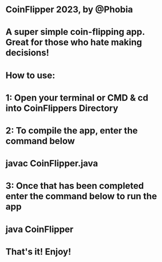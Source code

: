 # CoinFlipper 2023, by @Phobia
# A super simple coin-flipping app. Great for those who hate making decisions!
#
# How to use:
# 1: Open your terminal or CMD & cd into CoinFlippers Directory
# 2: To compile the app, enter the command below 
#     javac CoinFlipper.java
# 3: Once that has been completed enter the command below to run the app
#     java CoinFlipper
#
# That's it! Enjoy!
